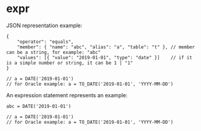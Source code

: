 # expr

JSON representation example:
```
{
    "operator": "equals",
    "member": { "name": "abc", "alias": "a", "table": "t" }, // member can be a string, for example: "abc"
    "values": [{ "value": "2019-01-01", "type": "date" }]    // if it is a simple number or string, it can be 1 | "1"
}

// a = DATE('2019-01-01')
// for Oracle example: a = TO_DATE('2019-01-01', 'YYYY-MM-DD')
```

An expression statement represents an example:
```
abc = DATE('2019-01-01')

// a = DATE('2019-01-01')
// for Oracle example: a = TO_DATE('2019-01-01', 'YYYY-MM-DD')
```
